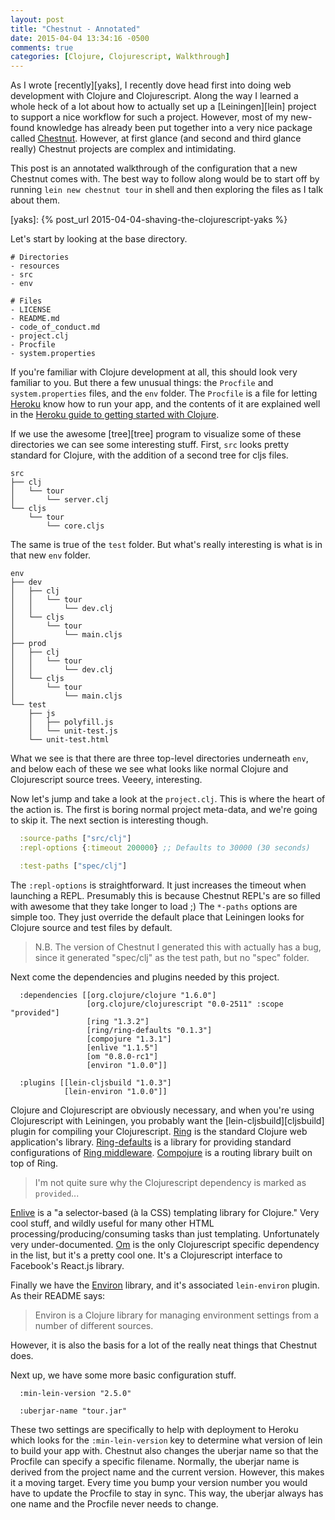 ```yaml
---
layout: post
title: "Chestnut - Annotated"
date: 2015-04-04 13:34:16 -0500
comments: true
categories: [Clojure, Clojurescript, Walkthrough]
---
```


As I wrote [recently][yaks], I recently dove head first into doing web
development with Clojure and Clojurescript. Along the way I learned a
whole heck of a lot about how to actually set up a [Leiningen][lein]
project to support a nice workflow for such a project. However, most
of my new-found knowledge has already been put together into a very
nice package called [Chestnut][chestnut]. However, at first glance
(and second and third glance really) Chestnut projects are complex and
intimidating.

[chestnut]: https://github.com/plexus/chestnut

This post is an annotated walkthrough of the configuration that a new
Chestnut comes with. The best way to follow along would be to start
off by running `lein new chestnut tour` in shell and then exploring
the files as I talk about them.

[yaks]: {% post_url 2015-04-04-shaving-the-clojurescript-yaks %}

<!--more-->

Let's start by looking at the base directory.

```
# Directories
- resources
- src
- env

# Files
- LICENSE
- README.md
- code_of_conduct.md
- project.clj
- Procfile
- system.properties
```

If you're familiar with Clojure development at all, this should look
very familiar to you. But there a few unusual things: the `Procfile`
and `system.properties` files, and the `env` folder.  The `Procfile`
is a file for letting [Heroku][hero] know how to run your app, and the
contents of it are explained well in the
[Heroku guide to getting started with Clojure][clj-get-started].

[hero]: https://www.heroku.com/
[clj-get-started]:
https://devcenter.heroku.com/articles/getting-started-with-clojure#define-a-procfile

If we use the awesome [tree][tree] program to visualize some of these
directories we can see some interesting stuff. First, `src` looks
pretty standard for Clojure, with the addition of a second tree for
cljs files.

```
src
├── clj
│   └── tour
│       └── server.clj
└── cljs
    └── tour
        └── core.cljs
```

The same is true of the `test` folder. But what's really interesting
is what is in that new `env` folder.

```
env
├── dev
│   ├── clj
│   │   └── tour
│   │       └── dev.clj
│   └── cljs
│       └── tour
│           └── main.cljs
├── prod
│   ├── clj
│   │   └── tour
│   │       └── dev.clj
│   └── cljs
│       └── tour
│           └── main.cljs
└── test
    ├── js
    │   ├── polyfill.js
    │   └── unit-test.js
    └── unit-test.html
```

What we see is that there are three top-level directories underneath
`env`, and below each of these we see what looks like normal Clojure
and Clojurescript source trees. Veeery, interesting.

Now let's jump and take a look at the `project.clj`. This is where the
heart of the action is. The first is boring normal project meta-data,
and we're going to skip it. The next section is interesting though.

```clojure
  :source-paths ["src/clj"]
  :repl-options {:timeout 200000} ;; Defaults to 30000 (30 seconds)

  :test-paths ["spec/clj"]
```

The `:repl-options` is straightforward. It just increases the timeout
when launching a REPL. Presumably this is because Chestnut REPL's are
so filled with awesome that they take longer to load ;) The `*-paths`
options are simple too.  They just override the default place that
Leiningen looks for Clojure source and test files by default.

> N.B. The version of Chestnut I generated this with actually has a
> bug, since it generated "spec/clj" as the test path, but no "spec"
> folder.

Next come the dependencies and plugins needed by this project.

```
  :dependencies [[org.clojure/clojure "1.6.0"]
                 [org.clojure/clojurescript "0.0-2511" :scope "provided"]
                 [ring "1.3.2"]
                 [ring/ring-defaults "0.1.3"]
                 [compojure "1.3.1"]
                 [enlive "1.1.5"]
                 [om "0.8.0-rc1"]
                 [environ "1.0.0"]]

  :plugins [[lein-cljsbuild "1.0.3"]
            [lein-environ "1.0.0"]]
```

Clojure and Clojurescript are obviously necessary, and when you're
using Clojurescript with Leiningen, you probably want the
[lein-cljsbuild][cljsbuild] plugin for compiling your
Clojurescript. [Ring][ring] is the standard Clojure web application's
library. [Ring-defaults][ring-def] is a library for providing standard
configurations of [Ring middleware][ring-mid].  [Compojure][compojure]
is a routing library built on top of Ring.

> I'm not quite sure why the Clojurescript dependency is marked as
> `provided`...

[ring]: https://github.com/ring-clojure/ring#ring
[ring-def]: https://github.com/ring-clojure/ring-defaults#ring-defaults
[ring-mid]: https://github.com/ring-clojure/ring/wiki/Concepts#middleware
[compojure]: https://github.com/weavejester/compojure#compojure

[Enlive][enlive] is a "a selector-based (à la CSS) templating library
for Clojure." Very cool stuff, and wildly useful for many other HTML
processing/producing/consuming tasks than just templating.
Unfortunately very under-documented. [Om][om] is the only
Clojurescript specific dependency in the list, but it's a pretty cool
one. It's a Clojurescript interface to Facebook's React.js library.

[enlive]: https://github.com/cgrand/enlive#enlive-
[om]: https://github.com/omcljs/om#om

Finally we have the [Environ][environ] library, and it's associated
`lein-environ` plugin. As their README says:

> Environ is a Clojure library for managing environment settings from
> a number of different sources.

[environ]: https://github.com/weavejester/environ#environ

However, it is also the basis for a lot of the really neat things that
Chestnut does.

Next up, we have some more basic configuration stuff.

```
  :min-lein-version "2.5.0"

  :uberjar-name "tour.jar"
```

These two settings are specifically to help with deployment to Heroku
which looks for the `:min-lein-version` key to determine what version
of lein to build your app with. Chestnut also changes the uberjar name
so that the Procfile can specify a specific filename. Normally, the
uberjar name is derived from the project name and the current
version. However, this makes it a moving target.  Every time you bump
your version number you would have to update the Procfile to stay in
sync. This way, the uberjar always has one name and the Procfile never
needs to change.
